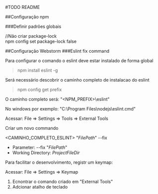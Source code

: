 #TODO README

##Configuração npm

###Definir padrões globais

//Não criar package-lock<br/>
npm config set package-lock false

##Configuração Webstorm
###Eslint fix command

Para configurar o comando o eslint deve estar instalado de forma global

>npm install eslint -g

Será necessário descobrir o caminho completo de instalacao do eslint

>npm config get prefix

O caminho completo será: "<NPM_PREFIX>\eslint"
 
No windows por exemplo: "C:\Program Files\nodejs\eslint.cmd"

Acessar: File => Settings => Tools => External Tools

Criar um novo commando

<CAMINHO_COMPLETO_ESLINT> "$FilePath$" --fix

* Parameter:
  --fix "$FilePath$"
* Working Directory:
  $ProjectFileDir$
  
Para facilitar o desenvolvimento, registr um keymap:

Acessar: File => Settings => Keymap

1. Ecnontrar o comando criado em "External Tools"
1. Adcionar atalho de teclado




